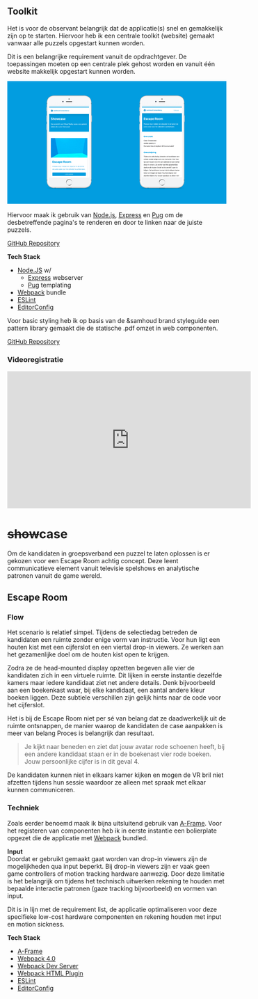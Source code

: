 ## Toolkit
Het is voor de observant belangrijk dat de applicatie(s) snel en gemakkelijk zijn op te starten. Hiervoor heb ik een centrale toolkit (website) gemaakt vanwaar alle puzzels opgestart kunnen worden. 

Dit is een belangrijke requirement vanuit de opdrachtgever. De toepassingen moeten op een centrale plek gehost worden en vanuit één website makkelijk opgestart kunnen worden.

![Prototype Toolkit](/resources/prototype-toolkit.jpg)

Hiervoor maak ik gebruik van [Node.js](), [Express]() en [Pug]() om de desbetreffende pagina's te renderen en door te linken naar de juiste puzzels.

[GitHub Repository](https://github.com/samhoudmedia/showcase/blob/master/README.md)

**Tech Stack**  
* [Node.JS](http://nodejs.org) w/
  * [Express](https://expressjs.com) webserver
  * [Pug](https://www.npmjs.com/package/pug) templating
* [Webpack](https://webpack.js.org/) bundle
* [ESLint](https://eslint.org/)
* [EditorConfig](http://editorconfig.org/)

Voor basic styling heb ik op basis van de &samhoud brand styleguide een pattern library gemaakt die de statische .pdf omzet in web componenten. 

[GitHub Repository](https://github.com/samhoudmedia/system-sam)

### Videoregistratie
<iframe width="560" height="315" src="https://www.youtube.com/embed/tyo6ARajhEE" frameborder="0" allow="autoplay; encrypted-media" allowfullscreen></iframe>

# ~~show~~case

Om de kandidaten in groepsverband een puzzel te laten oplossen is er gekozen voor een Escape Room achtig concept. Deze leent communicatieve element vanuit televisie spelshows en analytische patronen vanuit de game wereld.

## Escape Room

### Flow
Het scenario is relatief simpel. Tijdens de selectiedag betreden de kandidaten een ruimte zonder enige vorm van instructie. Voor hun ligt een houten kist met een cijferslot en een viertal drop-in viewers. Ze werken aan het gezamenlijke doel om de houten kist open te krijgen. 

Zodra ze de head-mounted display opzetten begeven alle vier de kandidaten zich in een virtuele ruimte. Dit lijken in eerste instantie dezelfde kamers maar iedere kandidaat ziet net andere details. Denk bijvoorbeeld aan een boekenkast waar, bij elke kandidaat, een aantal andere kleur boeken liggen. Deze subtiele verschillen zijn gelijk hints naar de code voor het cijferslot.

Het is bij de Escape Room niet per sé van belang dat ze daadwerkelijk uit de ruimte ontsnappen, de manier waarop de kandidaten de case aanpakken is meer van belang Proces is belangrijk dan resultaat.

> Je kijkt naar beneden en ziet dat jouw avatar rode schoenen heeft, bij een andere kandidaat staan er in  de boekenast vier rode boeken. Jouw persoonlijke cijfer is in dit geval 4.

De kandidaten kunnen niet in elkaars kamer kijken en mogen de VR bril niet afzetten tijdens hun sessie waardoor ze alleen met spraak met elkaar kunnen communiceren.

### Techniek
Zoals eerder benoemd maak ik bijna uitsluitend gebruik van [A-Frame](https://aframe.io/). Voor het registeren van componenten heb ik in eerste instantie een bolierplate opgezet die de applicatie met [Webpack](https://webpack.js.org/) bundled.

**Input**  
Doordat er gebruikt gemaakt gaat worden van drop-in viewers zijn de mogelijkheden qua input beperkt. Bij drop-in viewers zijn er vaak geen game controllers of motion tracking hardware aanwezig. Door deze limitatie is het belangrijk om tijdens het technisch uitwerken rekening te houden met bepaalde interactie patronen (gaze tracking bijvoorbeeld) en vormen van input.

Dit is in lijn met de requirement list, de applicatie optimaliseren voor deze specifieke low-cost hardware componenten en rekening houden met input en motion sickness.

**Tech Stack**  
* [A-Frame](https://aframe.io/)
* [Webpack 4.0](https://www.npmjs.com/package/webpack)
* [Webpack Dev Server](https://github.com/webpack/webpack-dev-server)
* [Webpack HTML Plugin](https://github.com/webpack/webpack-dev-server)
* [ESLint](https://eslint.org/)
* [EditorConfig](http://editorconfig.org/)